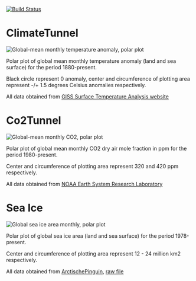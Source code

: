 [![Build Status](https://travis-ci.org/wvangeit/ClimateTunnel.svg?branch=master)](https://travis-ci.org/wvangeit/ClimateTunnel)

# ClimateTunnel

![Global-mean monthly temperature anomaly, polar plot](https://wvangeit.github.io/ClimateTunnel/climate.gif)

Polar plot of global mean monthly temperature anomaly (land and sea surface) for the period 1880-present.

Black circle represent 0 anomaly, center and circumference of plotting area represent -/+ 1.5 degrees Celsius anomalies respectively.

All data obtained from [GISS Surface Temperature Analysis website](http://data.giss.nasa.gov/gistemp/)

# Co2Tunnel

![Global-mean monthly CO2, polar plot](https://wvangeit.github.io/ClimateTunnel/co2.gif)

Polar plot of global mean monthly CO2 dry air mole fraction in ppm for the period 1980-present.

Center and circumference of plotting area represent 320 and 420 ppm respectively.

All data obtained from [NOAA Earth System Research Laboratory](https://www.esrl.noaa.gov/gmd/ccgg/trends/global.html)

# Sea Ice

![Global sea ice area monthly, polar plot](https://wvangeit.github.io/ClimateTunnel/seaice.gif)

Polar plot of global sea ice area (land and sea surface) for the period 1978-present.

Center and circumference of plotting area represent 12 - 24 million km2 respectively.

All data obtained from [ArctischePinguin](https://sites.google.com/site/arctischepinguin/home), [raw file](https://sites.google.com/site/arctischepinguin/home/sea-ice-extent-area/data/nsidc_global_nt_final_and_nrt.txt.gz)
